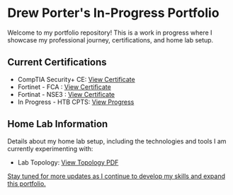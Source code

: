 
<body>
    <h1>Drew Porter's In-Progress Portfolio</h1>
    <p>Welcome to my portfolio repository! This is a work in progress where I showcase my professional journey, certifications, and home lab setup.</p>
    
   <h2>Current Certifications</h2>
    <ul>
        <li>CompTIA Security+ CE: <a href="https://github.com/drewprtr/Portfolio/blob/main/CompTIA%20Security%2B%20ce%20certificate.pdf">View Certificate</a></li>
        <li>Fortinet - FCA : <a href="https://github.com/drewprtr/Portfolio/blob/main/FCA.pdf">View Certificate</a></li>
        <li>Fortinat - NSE3 : <a href="https://github.com/drewprtr/Portfolio/blob/main/NSE_3_Certificate.pdf">View Certificate</a></li>
        <li>In Progress - HTB CPTS: <a href="https://github.com/drewprtr/Portfolio/blob/main/HTB%20Academy%20Student%20Transcript.pdf">View Progress</a></li>
    </ul>
    
  <h2>Home Lab Information</h2>
    <p>Details about my home lab setup, including the technologies and tools I am currently experimenting with:</p>
    <ul>
        <li>Lab Topology: <a href="https://github.com/drewprtr/Portfolio/blob/main/HomeLab.drawio.pdf"> View Topology PDF </li>
    </ul>
    
   <p>Stay tuned for more updates as I continue to develop my skills and expand this portfolio.</p>
</body>
